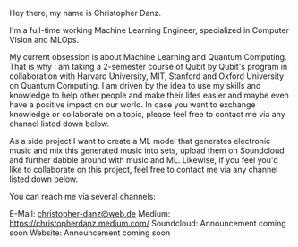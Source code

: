 Hey there, my name is Christopher Danz. 

I'm a full-time working Machine Learning Engineer, specialized in Computer Vision and MLOps. 

My current obsession is about Machine Learning and Quantum Computing. 
That is why I am taking a 2-semester course of Qubit by Qubit's program in collaboration with Harvard University, MIT, Stanford and Oxford University on Quantum Computing. 
I am driven by the idea to use my skills and knowledge to help other people and make their lifes easier and maybe even have a positive impact on our world.
In case you want to exchange knowledge or collaborate on a topic, please feel free to contact me via any channel listed down below.

As a side project I want to create a ML model that generates electronic music and mix this generated music into sets, upload them on Soundcloud and further dabble around with music and ML.
Likewise, if you feel you'd like to collaborate on this project, feel free to contact me via any channel listed down below.

You can reach me via several channels:

E-Mail: christopher-danz@web.de
Medium: https://christopherdanz.medium.com/
Soundcloud: Announcement coming soon
Website: Announcement coming soon
